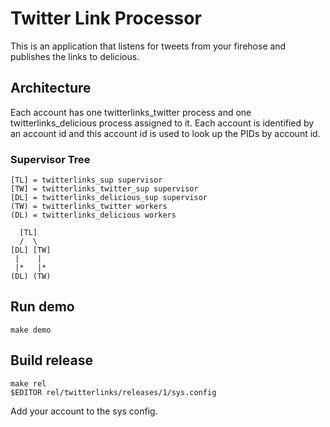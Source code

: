 # Twitter Link Processor

This is an application that listens for tweets from your firehose and
publishes the links to delicious.

## Architecture
   
Each account has one twitterlinks_twitter process and one
twitterlinks_delicious process assigned to it.  Each account is
identified by an account id and this account id is used to look up the
PIDs by account id.

### Supervisor Tree

    [TL] = twitterlinks_sup supervisor
    [TW] = twitterlinks_twitter_sup supervisor
    [DL] = twitterlinks_delicious_sup supervisor
    (TW) = twitterlinks_twitter workers
    (DL) = twitterlinks_delicious workers

      [TL]
      /  \
    [DL] [TW]
     |    |
     |*   |*
    (DL) (TW)


## Run demo

    make demo

## Build release

    make rel
    $EDITOR rel/twitterlinks/releases/1/sys.config

Add your account to the sys config.
